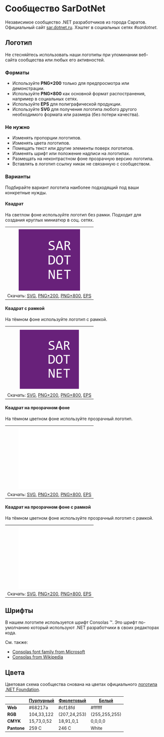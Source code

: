 ﻿# Сообщество SarDotNet

Независимое сообщество .NET разработчиков из города Саратов. Официальный сайт [sar.dotnet.ru](https://sar.dotnet.ru/). Хэштег в социальных сетях _#sardotnet_.

## Логотип

Не стесняйтесь использовать наши логотипы при упоминании веб-сайта сообщества или любых его активностей.

### Форматы

- Используйте **PNG×200** только для предпросмотра или демонстрации.
- Используйте **PNG×800** как основной формат распостранения, например в социальных сетях.
- Используйте **EPS** для полиграфической продукции.
- Используйте **SVG** для получения логотипа любого другого необходимого формата или размера (без потери качества).

### Не нужно

- Изменять пропорции логотипов.
- Изменять цвета логотипов.
- Помещать текст или другие элементы поверх логотипов.
- Изменять шрифт или положение надписи на логотипах.
- Размещать на неконтрастном фоне прозрачную версию логотипа.
- Вставлять в логотип ссылку никак не связанную с сообществом.

### Варианты

Подбирайте вариант логотипа наиболее подходящий под ваши конкретные нужды.

#### Квадрат

На светлом фоне используйте логотип без рамки. Подходит для создания круглых миниатюр в соц. сетях.

|       |
| :---: |
|       |
| ![Квадратный логотип SarDotNet](sardotnet-logo-squared-200.png) |
| Скачать: [SVG](https://raw.githubusercontent.com/kulakovt/SpbDotNet/master/Logo/Sar/sardotnet-logo-squared.svg), [PNG×200](https://raw.githubusercontent.com/kulakovt/SpbDotNet/master/Logo/Sar/sardotnet-logo-squared-200.png), [PNG×800](https://raw.githubusercontent.com/kulakovt/SpbDotNet/master/Logo/Sar/sardotnet-logo-squared-800.png), [EPS](https://raw.githubusercontent.com/kulakovt/SpbDotNet/master/Logo/Sar/sardotnet-logo-squared.eps) |

#### Квадрат с рамкой

На тёмном фоне используйте логотип с рамкой.

|       |
| :---: |
|       |
| ![Квадратный логотип SarDotNet с рамкой](sardotnet-logo-squared-bordered-200.png) |
| Скачать: [SVG](https://raw.githubusercontent.com/kulakovt/SpbDotNet/master/Logo/Sar/sardotnet-logo-squared-bordered.svg), [PNG×200](https://raw.githubusercontent.com/kulakovt/SpbDotNet/master/Logo/Sar/sardotnet-logo-squared-bordered-200.png), [PNG×800](https://raw.githubusercontent.com/kulakovt/SpbDotNet/master/Logo/Sar/sardotnet-logo-squared-bordered-800.png), [EPS](https://raw.githubusercontent.com/kulakovt/SpbDotNet/master/Logo/Sar/sardotnet-logo-squared-bordered.eps) |

#### Квадрат на прозрачном фоне

На тёмном цветном фоне используйте прозрачный логотип.

|       |
| :---: |
|       |
| ![Квадратный прозрачный логотип SarDotNet](sardotnet-logo-squared-white-200.png) |
| Скачать: [SVG](https://raw.githubusercontent.com/kulakovt/SpbDotNet/master/Logo/Sar/sardotnet-logo-squared-white.svg), [PNG×200](https://raw.githubusercontent.com/kulakovt/SpbDotNet/master/Logo/Sar/sardotnet-logo-squared-white-200.png), [PNG×800](https://raw.githubusercontent.com/kulakovt/SpbDotNet/master/Logo/Sar/sardotnet-logo-squared-white-800.png), [EPS](https://raw.githubusercontent.com/kulakovt/SpbDotNet/master/Logo/Sar/sardotnet-logo-squared-white.eps) |

#### Квадрат на прозрачном фоне с рамкой

На тёмном цветном фоне используйте прозрачный логотип с рамкой.

|       |
| :---: |
|       |
| ![Квадратный прозрачный логотип SarDotNet с рамкой](sardotnet-logo-squared-white-bordered-200.png) |
| Скачать: [SVG](https://raw.githubusercontent.com/kulakovt/SpbDotNet/master/Logo/Sar/sardotnet-logo-squared-white-bordered.svg), [PNG×200](https://raw.githubusercontent.com/kulakovt/SpbDotNet/master/Logo/Sar/sardotnet-logo-squared-white-bordered-200.png), [PNG×800](https://raw.githubusercontent.com/kulakovt/SpbDotNet/master/Logo/Sar/sardotnet-logo-squared-white-bordered-800.png), [EPS](https://raw.githubusercontent.com/kulakovt/SpbDotNet/master/Logo/Sar/sardotnet-logo-squared-white-bordered.eps) |

## Шрифты

В нашем логотипе используется шрифт Consolas ™. Это шрифт по-умолчанию который используют .NET разработчики в своих редакторах кода.

См. также:

- [Consolas font family from Microsoft](https://docs.microsoft.com/en-us/typography/font-list/consolas)
- [Consolas from Wikipedia](https://en.wikipedia.org/wiki/Consolas)

## Цвета

Цветовая схема сообщества снована на цветах официального [логотипа .NET Foundation](https://github.com/dotnet/swag/tree/master/logo).

|             | [Пурпурный](https://www.color-hex.com/color/68217a) | [Фиолетовый](https://www.color-hex.com/color/cf18fd) | [Белый](https://www.color-hex.com/color/ffffff) |
| ----------- | --------------------------------------------------- | ---------------------------------------------------- | ----------------------------------------------- |
| **Web**     | #68217a                                             | #cf18fd                                              | #ffffff                                         |
| **RGB**     | 104,33,122                                          | (207,24,253)                                         | (255,255,255)                                   |
| **CMYK**    | 15,73,0,52                                          | 18,91,0,1                                            | 0,0,0,0                                         |
| **Pantone** | 259 C                                               | 246 C                                                | White                                           |

